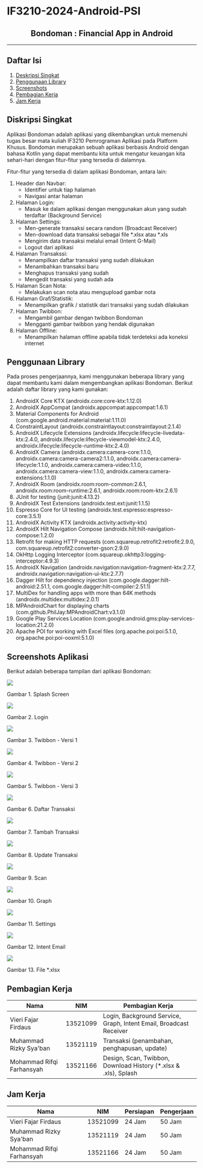 # IF3210-2024-Android-PSI
<h2 align="center">
    Bondoman : Financial App in Android<br/>
</h2>
<hr>

## Daftar Isi
1. [Deskripsi Singkat](#deskripsi-singkat)
2. [Penggunaan Library](#penggunaan-library)
3. [Screenshots](#screenshots)
4. [Pembagian Kerja](#pembagian-kerja)
5. [Jam Kerja](#jam-kerja)

<a name="deskripsi-singkat"></a>

## Diskripsi Singkat
Aplikasi Bondoman adalah aplikasi yang dikembangkan untuk memenuhi tugas besar mata kuliah IF3210 Pemrograman Aplikasi pada Platform Khusus. Bondoman merupakan sebuah aplikasi berbasis Android dengan bahasa Kotlin yang dapat membantu kita untuk mengatur keuangan kita sehari-hari dengan fitur-fitur yang tersedia di dalamnya.

Fitur-fitur yang tersedia di dalam aplikasi Bondoman, antara lain:
1. Header dan Navbar:
    - Identifier untuk tiap halaman
    - Navigasi antar halaman 
2. Halaman Login:
    - Masuk ke dalam aplikasi dengan menggunakan akun yang sudah terdaftar (Background Service)
3. Halaman Settings:
    - Men-generate transaksi secara random (Broadcast Receiver)
    - Men-download data transaksi sebagai file *.xlsx atau *.xls
    - Mengirim data transaksi melalui email (Intent G-Mail)
    - Logout dari aplikasi
4. Halaman Transakssi:
    - Menampilkan daftar transaksi yang sudah dilakukan
    - Menambahkan transaksi baru
    - Menghapus transaksi yang sudah
    - Mengedit transaksi yang sudah ada
5. Halaman Scan Nota:
    - Melakukan scan nota atau mengupload gambar nota
6. Halaman Graf/Statistik:
    - Menampilkan grafik / statistik dari transaksi yang sudah dilakukan
7. Halaman Twibbon:
    - Mengambil gambar dengan twibbon Bondoman
    - Mengganti gambar twibbon yang hendak digunakan
8. Halaman Offline:
    - Menampilkan halaman offline apabila tidak terdeteksi ada koneksi internet

<a name="penggunaan-library"></a>

## Penggunaan Library
Pada proses pengerjaannya, kami menggunakan beberapa library yang dapat membantu kami dalam mengembangkan aplikasi Bondoman. Berikut adalah daftar library yang kami gunakan:
1. AndroidX Core KTX (androidx.core:core-ktx:1.12.0)
2. AndroidX AppCompat (androidx.appcompat:appcompat:1.6.1)
3. Material Components for Android (com.google.android.material:material:1.11.0)
4. ConstraintLayout (androidx.constraintlayout:constraintlayout:2.1.4)
5. AndroidX Lifecycle Extensions (androidx.lifecycle:lifecycle-livedata-ktx:2.4.0, androidx.lifecycle:lifecycle-viewmodel-ktx:2.4.0, androidx.lifecycle:lifecycle-runtime-ktx:2.4.0)
6. AndroidX Camera (androidx.camera:camera-core:1.1.0, androidx.camera:camera-camera2:1.1.0, androidx.camera:camera-lifecycle:1.1.0, androidx.camera:camera-video:1.1.0, androidx.camera:camera-view:1.1.0, androidx.camera:camera-extensions:1.1.0)
7. AndroidX Room (androidx.room:room-common:2.6.1, androidx.room:room-runtime:2.6.1, androidx.room:room-ktx:2.6.1)
8. JUnit for testing (junit:junit:4.13.2)
9. AndroidX Test Extensions (androidx.test.ext:junit:1.1.5)
10. Espresso Core for UI testing (androidx.test.espresso:espresso-core:3.5.1)
11. AndroidX Activity KTX (androidx.activity:activity-ktx)
12. AndroidX Hilt Navigation Compose (androidx.hilt:hilt-navigation-compose:1.2.0)
13. Retrofit for making HTTP requests (com.squareup.retrofit2:retrofit:2.9.0, com.squareup.retrofit2:converter-gson:2.9.0)
14. OkHttp Logging Interceptor (com.squareup.okhttp3:logging-interceptor:4.9.3)
15. AndroidX Navigation (androidx.navigation:navigation-fragment-ktx:2.7.7, androidx.navigation:navigation-ui-ktx:2.7.7)
16. Dagger Hilt for dependency injection (com.google.dagger:hilt-android:2.51.1, com.google.dagger:hilt-compiler:2.51.1)
17. MultiDex for handling apps with more than 64K methods (androidx.multidex:multidex:2.0.1)
18. MPAndroidChart for displaying charts (com.github.PhilJay:MPAndroidChart:v3.1.0)
19. Google Play Services Location (com.google.android.gms:play-services-location:21.2.0)
20. Apache POI for working with Excel files (org.apache.poi:poi:5.1.0, org.apache.poi:poi-ooxml:5.1.0)

<a name="screenshots"></a>

## Screenshots Aplikasi
Berikut adalah beberapa tampilan dari aplikasi Bondoman:
<p>
  <img src="/screenshots/1.jpg/">
  <p>Gambar 1. Splash Screen</p>
  <nl>
  <img src="/screenshots/2.jpg/">
  <p>Gambar 2. Login</p>
  <nl>
  <img src="/screenshots/3.jpg/">
  <p>Gambar 3. Twibbon - Versi 1</p>
  <nl>
  <img src="/screenshots/4.jpg/">
  <p>Gambar 4. Twibbon - Versi 2</p>
  <nl>
  <img src="/screenshots/5.jpg/">
  <p>Gambar 5. Twibbon - Versi 3</p>
  <nl>
  <img src="/screenshots/6.jpg/">
  <p>Gambar 6. Daftar Transaksi</p>
  <nl>
    <img src="/screenshots/7.jpg/">
  <p>Gambar 7. Tambah Transaksi</p>
  <nl>
  <img src="/screenshots/8.jpg/">
  <p>Gambar 8. Update Transaksi</p>
  <nl>
  <img src="/screenshots/9.jpg/">
  <p>Gambar 9. Scan</p>
  <nl>
  <img src="/screenshots/10.jpg/">
  <p>Gambar 10. Graph</p>
  <nl>
  <img src="/screenshots/11.jpg/">
  <p>Gambar 11. Settings</p>
  <nl>
  <img src="/screenshots/12.jpg/">
  <p>Gambar 12. Intent Email</p>
  <nl>
  <img src="/screenshots/13.jpg/">
  <p>Gambar 13. File *.xlsx</p>
  <nl>
</p>

<a name="pembagian-kerja"></a>

## Pembagian Kerja
| Nama                        | NIM      | Pembagian Kerja                                                    |
| --------------------------- | -------- | ------------------------------------------------------------------ |
| Vieri Fajar Firdaus         | 13521099 | Login, Background Service, Graph, Intent Email, Broadcast Receiver |
| Muhammad Rizky Sya'ban      | 13521119 | Transaksi (penambahan, penghapusan, update)                        |
| Mohammad Rifqi Farhansyah   | 13521166 | Design, Scan, Twibbon, Download History (*.xlsx & .xls), Splash    |

<a name="jam-kera"></a>

## Jam Kerja
| Nama                        | NIM      | Persiapan | Pengerjaan |
| --------------------------- | -------- | --------- | ---------- |
| Vieri Fajar Firdaus         | 13521099 | 24 Jam    | 50 Jam     |
| Muhammad Rizky Sya'ban      | 13521119 | 24 Jam    | 50 Jam     |
| Mohammad Rifqi Farhansyah   | 13521166 | 24 Jam    | 50 Jam     |